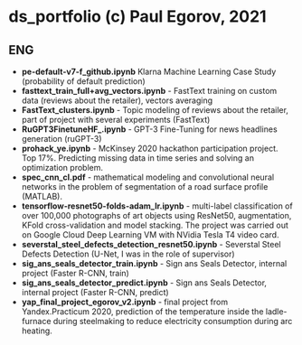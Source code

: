 # ds_portfolio (c) Paul Egorov, 2021
## ENG
- **pe-default-v7-f_github.ipynb** Klarna Machine Learning Case Study (probability of default prediction)
- **fasttext_train_full+avg_vectors.ipynb** - FastText training on custom data (reviews about the retailer), vectors averaging
- **FastText_clusters.ipynb** - Topic modeling of reviews about the retailer, part of project with several experiments (FastText)
- **RuGPT3FinetuneHF_.ipynb** - GPT-3 Fine-Tuning for news headlines generation (ruGPT-3)
- **prohack_ye.ipynb** - McKinsey 2020 hackathon participation project. Top 17%. Predicting missing data in time series and solving an optimization problem.
- **spec_cnn_cl.pdf** - mathematical modeling and convolutional neural networks in the problem of segmentation of a road surface profile (MATLAB).
- **tensorflow-resnet50-folds-adam_lr.ipynb** - multi-label classification of over 100,000 photographs of art objects using ResNet50, augmentation, KFold cross-validation and model stacking. The project was carried out on Google Cloud Deep Learning VM with NVidia Tesla T4 video card.
- **severstal_steel_defects_detection_resnet50.ipynb** - Severstal Steel Defects Detection (U-Net, I was in the role of supervisor)
- **sig_ans_seals_detector_train.ipynb** - Sign ans Seals Detector, internal project (Faster R-CNN, train)
- **sig_ans_seals_detector_predict.ipynb** - Sign ans Seals Detector, internal project (Faster R-CNN, predict)
- **yap_final_project_egorov_v2.ipynb** - final project from Yandex.Practicum 2020, prediction of the temperature inside the ladle-furnace during steelmaking to reduce electricity consumption during arc heating.
